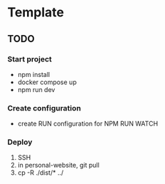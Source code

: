 # Template
## TODO

### Start project
- npm install
- docker compose up
- npm run dev

### Create configuration
- create RUN configuration for NPM RUN WATCH

### Deploy
1. SSH 
2. in personal-website, git pull
3. cp -R ./dist/* ../
